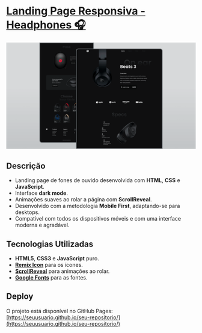# [Landing Page Responsiva - Headphones 🎧](https://seuusuario.github.io/seu-repositorio/)

![Preview do Projeto](assets/images/preview.png)

## Descrição
- Landing page de fones de ouvido desenvolvida com **HTML**, **CSS** e **JavaScript**.
- Interface **dark mode**.
- Animações suaves ao rolar a página com **ScrollReveal**.
- Desenvolvido com a metodologia **Mobile First**, adaptando-se para desktops.
- Compatível com todos os dispositivos móveis e com uma interface moderna e agradável.

## Tecnologias Utilizadas
- **HTML5**, **CSS3** e **JavaScript** puro.
- **[Remix Icon](https://remixicon.com/)** para os ícones.
- **[ScrollReveal](https://scrollrevealjs.org/)** para animações ao rolar.
- **[Google Fonts](https://fonts.google.com/)** para as fontes.

## Deploy
O projeto está disponível no GitHub Pages:
[https://seuusuario.github.io/seu-repositorio/](https://seuusuario.github.io/seu-repositorio/)
